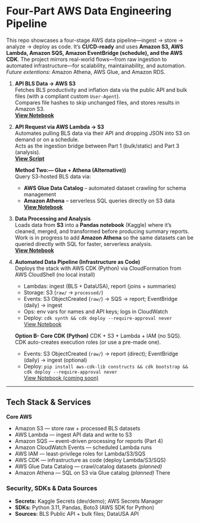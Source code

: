 # Four-Part AWS Data Engineering Pipeline
This repo showcases a four-stage AWS data pipeline—ingest → store → analyze → deploy as code. It’s **CI/CD-ready** and uses **Amazon S3, AWS Lambda, Amazon SQS, Amazon EventBridge (schedule), and the AWS CDK**. 
The project mirrors real-world flows—from raw ingestion to automated infrastructure—for scalability, maintainability, and automation. *Future extentions:* Amazon Athena, AWS Glue, and Amazon RDS.

1. **API BLS Data → AWS S3**  
   Fetches BLS productivity and inflation data via the public API and bulk files (with a compliant custom `User-Agent`).  
   Compares file hashes to skip unchanged files, and stores results in Amazon S3.  
   **[View Notebook](s3-pipeline-bls-api-part1.ipynb)**

2. **API Request via AWS Lambda → S3**  
   Automates pulling BLS data via their API and dropping JSON into S3 on demand or on a schedule.  
   Acts as the ingestion bridge between Part 1 (bulk/static) and Part 3 (analysis).  
   **[View Script](https://github.com/ScottySchmidt/AWS_DataEngineer_API/blob/main/lambda_bls_api_part2.py)**

   **Method Two:— Glue + Athena (Alternative))**  
   Query S3-hosted BLS data via:  
   - **AWS Glue Data Catalog** – automated dataset crawling for schema management  
   - **Amazon Athena** – serverless SQL queries directly on S3 data  
   **[View Notebook](glue-athena-part2-5a.ipynb)**

3. **Data Processing and Analysis**  
   Loads data from **S3** into a **Pandas notebook** (Kaggle) where it’s cleaned, merged, and transformed before producing summary reports.  
   Work is in progress to add **Amazon Athena** so the same datasets can be queried directly with SQL for faster, serverless analysis.  
   **[View Notebook](aws-data-pipeline-warehouse-part3.ipynb)**

4. **Automated Data Pipeline (Infrastructure as Code)**  
    Deploys the stack with AWS CDK (Python) via CloudFormation from AWS CloudShell (no local install)
   - Lambdas: ingest (BLS + DataUSA), report (joins + summaries)
   - Storage: S3 (`raw/` → `processed/`)
   - Events: S3 ObjectCreated (`raw/`) → SQS → report; EventBridge (daily) → ingest
   - Ops: env vars for names and API keys; logs in CloudWatch
   - Deploy: `cdk synth && cdk deploy --require-approval never`  
   [View Notebook](https://github.com/ScottySchmidt/AWS_DataEngineer_API/blob/main/iac-cloudshell-cdk-part4.ipynb)
   
   **Option B- Core CDK (Python)** 
    CDK + S3 + Lambda + IAM (no SQS). CDK auto-creates execution roles (or use a pre-made one).
   - Events: S3 ObjectCreated (`raw/`) → report (direct); EventBridge (daily) → ingest (optional)
   - Deploy: `pip install aws-cdk-lib constructs && cdk bootstrap && cdk deploy --require-approval never`  
   [View Notebook (coming soon)](https://github.com/ScottySchmidt/AWS_DataEngineer_API/blob/main/iac-cloudshell-cdk-part4.ipynb)

---
## Tech Stack & Services
**Core AWS**
- Amazon S3 — store raw + processed BLS datasets
- AWS Lambda — ingest API data and write to S3
- Amazon SQS — event-driven processing for reports (Part 4)
- Amazon CloudWatch Events — scheduled Lambda runs
- AWS IAM — least-privilege roles for Lambda/S3/SQS
- AWS CDK — infrastructure as code (deploy Lambda/S3/SQS)
- AWS Glue Data Catalog — crawl/catalog datasets *(planned)*
- Amazon Athena — SQL on S3 via Glue catalog *(planned)*
There 
### Security, SDKs & Data Sources
- **Secrets:** Kaggle Secrets (dev/demo); AWS Secrets Manager
- **SDKs:** Python 3.11, Pandas, Boto3 (AWS SDK for Python)
- **Sources:** BLS Public API + bulk files; DataUSA API
